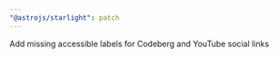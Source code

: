 ```yaml
---
"@astrojs/starlight": patch
---
```


Add missing accessible labels for Codeberg and YouTube social links
